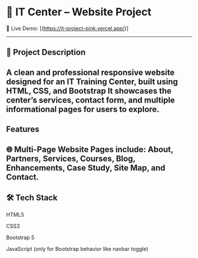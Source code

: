 # 💼 IT Center – Website Project

🔗 Live Demo: [(https://it-project-pink.vercel.app/)]

---

## 📌 Project Description

A clean and professional responsive website designed for an IT Training Center, built using HTML, CSS, and Bootstrap
It showcases the center’s services, contact form, and multiple informational pages for users to explore.
-
## Features

🌐 Multi-Page Website
Pages include:
About, Partners, Services, Courses, Blog, Enhancements, Case Study, Site Map, and Contact.
--
## 🛠️ Tech Stack

HTML5

CSS3

Bootstrap 5

JavaScript (only for Bootstrap behavior like navbar toggle)

